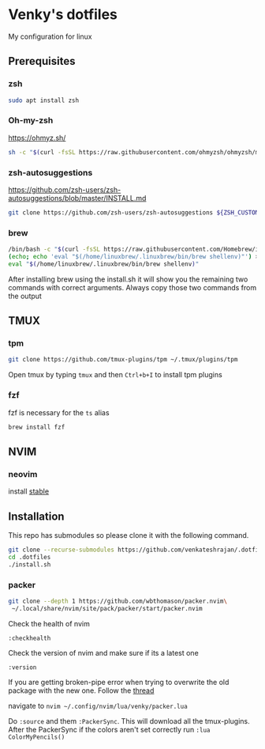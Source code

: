 # Venky's dotfiles
My configuration for linux

## Prerequisites
### zsh
```zsh
sudo apt install zsh
```
### Oh-my-zsh
https://ohmyz.sh/
```zsh
sh -c "$(curl -fsSL https://raw.githubusercontent.com/ohmyzsh/ohmyzsh/master/tools/install.sh)"
```

### zsh-autosuggestions
https://github.com/zsh-users/zsh-autosuggestions/blob/master/INSTALL.md
```zsh
git clone https://github.com/zsh-users/zsh-autosuggestions ${ZSH_CUSTOM:-~/.oh-my-zsh/custom}/plugins/zsh-autosuggestions
```

### brew
```zsh
/bin/bash -c "$(curl -fsSL https://raw.githubusercontent.com/Homebrew/install/HEAD/install.sh)"
(echo; echo 'eval "$(/home/linuxbrew/.linuxbrew/bin/brew shellenv)"') >> /home/venky/.zprofile
eval "$(/home/linuxbrew/.linuxbrew/bin/brew shellenv)"
```
After installing brew using the install.sh it will show you the remaining two commands with correct arguments.
Always copy those two commands from the output


## TMUX
### tpm
```zsh
git clone https://github.com/tmux-plugins/tpm ~/.tmux/plugins/tpm
```
Open tmux by typing `tmux` and then `Ctrl+b+I` to install tpm plugins

### fzf
fzf is necessary for the `ts` alias
```zsh
brew install fzf
```

## NVIM
### neovim
install [stable](https://github.com/neovim/neovim/releases/tag/stable)

## Installation
This repo has submodules so please clone it with the following command.
```zsh
git clone --recurse-submodules https://github.com/venkateshrajan/.dotfiles.git
cd .dotfiles
./install.sh
```

### packer
```zsh
git clone --depth 1 https://github.com/wbthomason/packer.nvim\
 ~/.local/share/nvim/site/pack/packer/start/packer.nvim
```

Check the health of nvim
```vim
:checkhealth
```

Check the version of nvim and make sure if its a latest one
```vim
:version
```

If you are getting broken-pipe error when trying to overwrite the old package with the new one. Follow the [thread](https://askubuntu.com/questions/1062171/dpkg-deb-error-paste-subprocess-was-killed-by-signal-broken-pipe)

navigate to `nvim ~/.config/nvim/lua/venky/packer.lua`

Do `:source` and them `:PackerSync`. This will download all the tmux-plugins.
After the PackerSync if the colors aren't set correctly run `:lua ColorMyPencils()`


